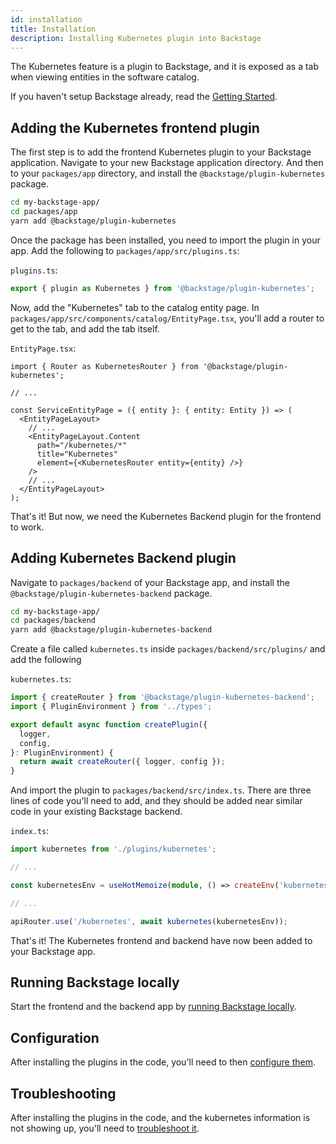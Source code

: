 ```yaml
---
id: installation
title: Installation
description: Installing Kubernetes plugin into Backstage
---
```


The Kubernetes feature is a plugin to Backstage, and it is exposed as a tab when
viewing entities in the software catalog.

If you haven't setup Backstage already, read the
[Getting Started](../../getting-started/index.md).

## Adding the Kubernetes frontend plugin

The first step is to add the frontend Kubernetes plugin to your Backstage
application. Navigate to your new Backstage application directory. And then to
your `packages/app` directory, and install the `@backstage/plugin-kubernetes`
package.

```bash
cd my-backstage-app/
cd packages/app
yarn add @backstage/plugin-kubernetes
```

Once the package has been installed, you need to import the plugin in your app.
Add the following to `packages/app/src/plugins.ts`:

`plugins.ts`:

```typescript
export { plugin as Kubernetes } from '@backstage/plugin-kubernetes';
```

Now, add the "Kubernetes" tab to the catalog entity page. In
`packages/app/src/components/catalog/EntityPage.tsx`, you'll add a router to get
to the tab, and add the tab itself.

`EntityPage.tsx`:

```tsx
import { Router as KubernetesRouter } from '@backstage/plugin-kubernetes';

// ...

const ServiceEntityPage = ({ entity }: { entity: Entity }) => (
  <EntityPageLayout>
    // ...
    <EntityPageLayout.Content
      path="/kubernetes/*"
      title="Kubernetes"
      element={<KubernetesRouter entity={entity} />}
    />
    // ...
  </EntityPageLayout>
);
```

That's it! But now, we need the Kubernetes Backend plugin for the frontend to
work.

## Adding Kubernetes Backend plugin

Navigate to `packages/backend` of your Backstage app, and install the
`@backstage/plugin-kubernetes-backend` package.

```bash
cd my-backstage-app/
cd packages/backend
yarn add @backstage/plugin-kubernetes-backend
```

Create a file called `kubernetes.ts` inside `packages/backend/src/plugins/` and
add the following

`kubernetes.ts`:

```typescript
import { createRouter } from '@backstage/plugin-kubernetes-backend';
import { PluginEnvironment } from '../types';

export default async function createPlugin({
  logger,
  config,
}: PluginEnvironment) {
  return await createRouter({ logger, config });
}
```

And import the plugin to `packages/backend/src/index.ts`. There are three lines
of code you'll need to add, and they should be added near similar code in your
existing Backstage backend.

`index.ts`:

```typescript
import kubernetes from './plugins/kubernetes';

// ...

const kubernetesEnv = useHotMemoize(module, () => createEnv('kubernetes'));

// ...

apiRouter.use('/kubernetes', await kubernetes(kubernetesEnv));
```

That's it! The Kubernetes frontend and backend have now been added to your
Backstage app.

## Running Backstage locally

Start the frontend and the backend app by
[running Backstage locally](../../getting-started/running-backstage-locally.md).

## Configuration

After installing the plugins in the code, you'll need to then
[configure them](configuration.md).

## Troubleshooting

After installing the plugins in the code, and the kubernetes information is not
showing up, you'll need to [troubleshoot it](troubleshooting.md).
